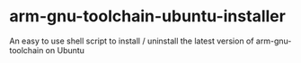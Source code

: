# arm-gnu-toolchain-ubuntu-installer
An easy to use shell script to install / uninstall the latest version of arm-gnu-toolchain on Ubuntu
